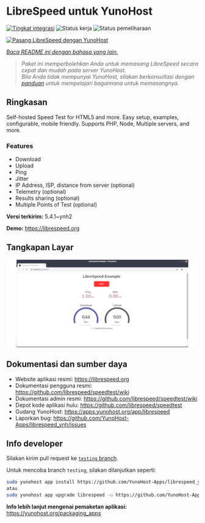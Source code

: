 <!--
N.B.: README ini dibuat secara otomatis oleh <https://github.com/YunoHost/apps/tree/master/tools/readme_generator>
Ini TIDAK boleh diedit dengan tangan.
-->

# LibreSpeed untuk YunoHost

[![Tingkat integrasi](https://dash.yunohost.org/integration/librespeed.svg)](https://ci-apps.yunohost.org/ci/apps/librespeed/) ![Status kerja](https://ci-apps.yunohost.org/ci/badges/librespeed.status.svg) ![Status pemeliharaan](https://ci-apps.yunohost.org/ci/badges/librespeed.maintain.svg)

[![Pasang LibreSpeed dengan YunoHost](https://install-app.yunohost.org/install-with-yunohost.svg)](https://install-app.yunohost.org/?app=librespeed)

*[Baca README ini dengan bahasa yang lain.](./ALL_README.md)*

> *Paket ini memperbolehkan Anda untuk memasang LibreSpeed secara cepat dan mudah pada server YunoHost.*  
> *Bila Anda tidak mempunyai YunoHost, silakan berkonsultasi dengan [panduan](https://yunohost.org/install) untuk mempelajari bagaimana untuk memasangnya.*

## Ringkasan

Self-hosted Speed Test for HTML5 and more. Easy setup, examples, configurable, mobile friendly. Supports PHP, Node, Multiple servers, and more.

### Features

- Download
- Upload
- Ping
- Jitter
- IP Address, ISP, distance from server (optional)
- Telemetry (optional)
- Results sharing (optional)
- Multiple Points of Test (optional)


**Versi terkirim:** 5.4.1~ynh2

**Demo:** <https://librespeed.org>

## Tangkapan Layar

![Tangkapan Layar pada LibreSpeed](./doc/screenshots/screenshot.png)

## Dokumentasi dan sumber daya

- Website aplikasi resmi: <https://librespeed.org>
- Dokumentasi pengguna resmi: <https://github.com/librespeed/speedtest/wiki>
- Dokumentasi admin resmi: <https://github.com/librespeed/speedtest/wiki>
- Depot kode aplikasi hulu: <https://github.com/librespeed/speedtest>
- Gudang YunoHost: <https://apps.yunohost.org/app/librespeed>
- Laporkan bug: <https://github.com/YunoHost-Apps/librespeed_ynh/issues>

## Info developer

Silakan kirim pull request ke [`testing` branch](https://github.com/YunoHost-Apps/librespeed_ynh/tree/testing).

Untuk mencoba branch `testing`, silakan dilanjutkan seperti:

```bash
sudo yunohost app install https://github.com/YunoHost-Apps/librespeed_ynh/tree/testing --debug
atau
sudo yunohost app upgrade librespeed -u https://github.com/YunoHost-Apps/librespeed_ynh/tree/testing --debug
```

**Info lebih lanjut mengenai pemaketan aplikasi:** <https://yunohost.org/packaging_apps>
